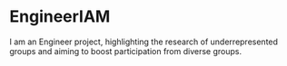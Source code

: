 # EngineerIAM
I am an Engineer project, highlighting the research of underrepresented groups and aiming to boost participation from diverse groups.
